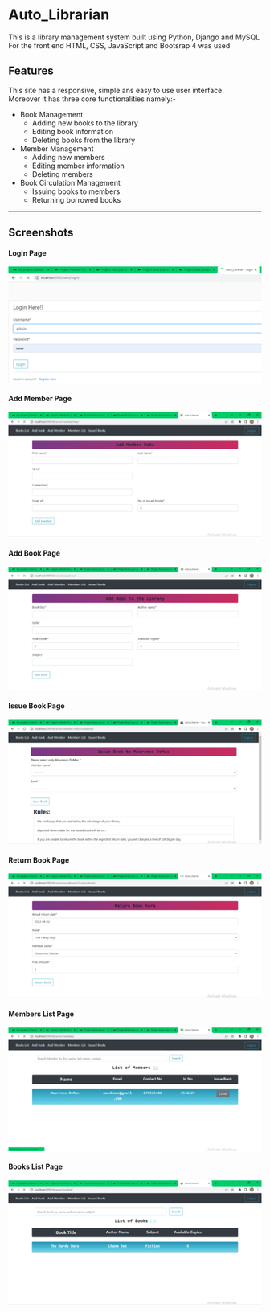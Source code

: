 <h1>Auto_Librarian</h1>
<p>This is a library management system built using Python, Django and MySQL <br> For the front end HTML, CSS, JavaScript and Bootsrap 4 was used </p>
<h2>Features</h2>
<p> This site has a responsive, simple ans easy to use user interface.<br> Moreover it has three core functionalities namely:-</p>
<ul>
<li>Book Management
<ul>
<li>Adding new books to the library</li>
<li>Editing book information</li>
<li>Deleting books from the library</li>
</ul>
</li>
<li>Member Management
<ul>
<li>Adding new members</li>
<li>Editing member information</li>
<li>Deleting members</li>
</ul>
</li>
<li>Book Circulation Management
<ul>
<li>Issuing books to members</li>
<li>Returning borrowed books</li>
</ul>
</li>
</ul>
<hr>
<h2>Screenshots</h2>
<h4>Login Page</h4>
<img src="/screenshots/login.png">
<h4>Add Member Page</h4>
<img src="/screenshots/Add_Member.png">
<h4>Add Book Page</h4>
<img src="/screenshots/Add_Book_1.png">
<h4>Issue Book Page</h4>
<img src="/screenshots/Issue_Book.png">
<h4>Return Book Page</h4>
<img src="/screenshots/Return_Book.png">
<h4>Members List Page</h4>
<img src="/screenshots/Member_list.png">
<h4>Books List Page</h4>
<img src="/screenshots/Dashboard1.png">
